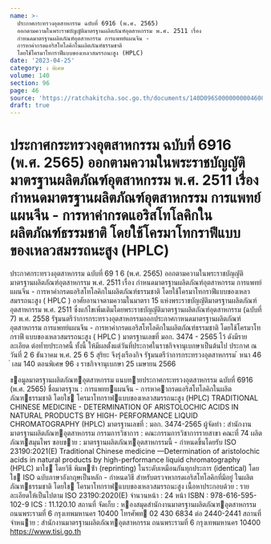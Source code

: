 ```yaml
---
name: >-
  ประกาศกระทรวงอุตสาหกรรม ฉบับที่ 6916 (พ.ศ. 2565)
  ออกตามความในพระราชบัญญัติมาตรฐานผลิตภัณฑ์อุตสาหกรรม พ.ศ. 2511 เรื่อง
  กำหนดมาตรฐานผลิตภัณฑ์อุตสาหกรรม การแพทย์แผนจีน -
  การหาค่ากรดแอริสโทโลคิกในผลิตภัณฑ์ธรรมชาติ
  โดยใช้โครมาโทกราฟีแบบของเหลวสมรรถนะสูง (HPLC)
date: '2023-04-25'
category: ง พิเศษ
volume: 140
section: 96
page: 46
source: 'https://ratchakitcha.soc.go.th/documents/140D096S0000000004600.pdf'
draft: true
---
```


# ประกาศกระทรวงอุตสาหกรรม ฉบับที่ 6916 (พ.ศ. 2565) ออกตามความในพระราชบัญญัติมาตรฐานผลิตภัณฑ์อุตสาหกรรม พ.ศ. 2511 เรื่อง กำหนดมาตรฐานผลิตภัณฑ์อุตสาหกรรม การแพทย์แผนจีน - การหาค่ากรดแอริสโทโลคิกในผลิตภัณฑ์ธรรมชาติ โดยใช้โครมาโทกราฟีแบบของเหลวสมรรถนะสูง (HPLC)

ประกาศกระทรวงอุตสาหกรรม ฉบับที่ 69 1 6 (พ.ศ. 2565) ออกตามความในพระราชบัญญัติมาตรฐานผลิตภัณฑ์อุตสาหกรรม พ.ศ. 2511 เรื่อง กำหนดมาตรฐานผลิตภัณฑ์อุตสาหกรรม การแพทย์แผนจีน - การหาค่ากรดแอริสโทโลคิกในผลิตภัณฑ์ธรรมชาติ โดยใช้โครมาโทกราฟีแบบของเหลวสมรรถนะสูง ( HPLC ) อาศัยอานาจตามความในมาตรา 15 แห่งพระราชบัญญัติมาตรฐานผลิตภัณฑ์อุตสาหกรรม พ.ศ. 2511 ซึ่งแก้ไขเพิ่มเติมโดยพระราชบัญญัติมาตรฐานผลิตภัณฑ์อุตสาหกรรม (ฉบับที่ 7) พ.ศ. 2558 รัฐมนตรีว่าการกระทรวงอุตสาหกรรมออกประกาศกาหนดมาตรฐานผลิตภัณฑ์อุตสาหกรรม การแพทย์แผนจีน - การหาค่ากรดแอริสโทโลคิกในผลิตภัณฑ์ธรรมชาติ โดยใช้โครมาโทกราฟี แบบของเหลวสมรรถนะสูง ( HPLC ) มาตรฐานเลขที่ มอก. 3474 - 2565 ไว้ ดังมีรายละเอียด ต่อท้ำยประกาศนี้ ทั้งนี้ ให้มีผลตั้งแต่วันที่ประกาศในราชกิจจานุเบกษาเป็นต้นไป ประกาศ ณ วันที่ 2 6 ธันวาคม พ.ศ. 25 6 5 สุริยะ จึงรุ่งเรืองกิจ รัฐมนตรีว่าการกระทรวงอุตสาหกรรม ้ หนา 46 ่ เลม 140 ตอนพิเศษ 96 ง ราชกิจจานุเบกษา 25 เมษายน 2566

ขอมูลมาตรฐานผลิตภัณฑอุตสาหกรรม แนบทายประกาศกระทรวงอุตสาหกรรม ฉบับที่ 6916 (พ.ศ. 2565) ชื่อมาตรฐาน : การแพทยแผนจีน - การหาคากรดแอริสโทโลคิกในผลิตภัณฑธรรมชาติ โดยใช โครมาโทกราฟแบบของเหลวสมรรถนะสูง (HPLC) TRADITIONAL CHINESE MEDICINE - DETERMINATION OF ARISTOLOCHIC ACIDS IN NATURAL PRODUCTS BY HIGH- PERFORMANCE LIQUID CHROMATOGRAPHY (HPLC) มาตรฐานเลขที่ : มอก. 3474-2565 ผู้จัดทํา : สํานักงานมาตรฐานผลิตภัณฑอุตสาหกรรม กรรมการวิชาการ : คณะกรรมการวิชาการรายสาขา คณะที่ 74 ผลิตภัณฑสมุนไพร ขอบขาย : มาตรฐานผลิตภัณฑอุตสาหกรรมนี้ - กําหนดขึ้นโดยรับ ISO 23190:2021(E) Traditional Chinese medicine —Determination of aristolochic acids in natural products by high-performance liquid chromatography (HPLC) มาใช โดยวิธี พิมพซ้ํา (reprinting) ในระดับเหมือนกันทุกประการ (identical) โดยใช ISO ฉบับภาษาอังกฤษเป็นหลัก - กําหนดวิธี สําหรับตรวจหากรดเอริสโทโลคิกที่มีอยู่ ในผลิตภัณฑธรรมชาติ โดยใช โครมาโทกราฟแบบของเหลวสมรรถนะสูง เนื้อหาประกอบด้วย : รายละเอียดให้เป็นไปตาม ISO 23190:2020(E) จํานวนหน้า : 24 หน้า ISBN : 978-616-595-102-9 ICS : 11.120.10 สถานที่ จัดเก็บ : หองสมุดสํานักงานมาตรฐานผลิตภัณฑอุตสาหกรรม ถนนพระรามที่ 6 กรุงเทพมหานคร 10400 โทรศัพท 02 430 6834 ต่อ 2440-2441 สถานที่จําหนาย : สํานักงานมาตรฐานผลิตภัณฑอุตสาหกรรม ถนนพระรามที่ 6 กรุงเทพมหานคร 10400 https://www.tisi.go.th
